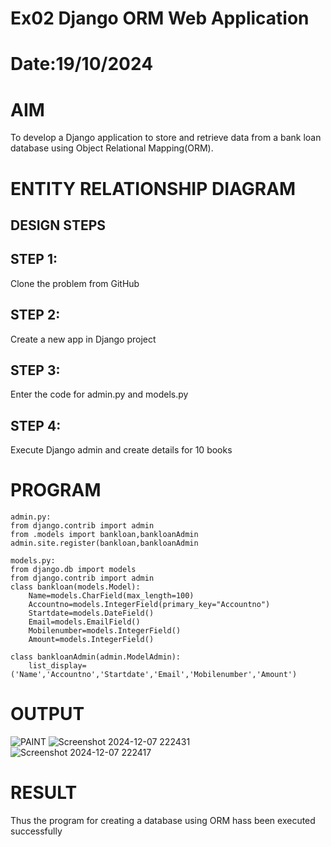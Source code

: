# Ex02 Django ORM Web Application
# Date:19/10/2024
# AIM
To develop a Django application to store and retrieve data from a bank loan database using Object Relational Mapping(ORM).

# ENTITY RELATIONSHIP DIAGRAM
## DESIGN STEPS
## STEP 1:
Clone the problem from GitHub

## STEP 2:
Create a new app in Django project

## STEP 3:
Enter the code for admin.py and models.py

## STEP 4:
Execute Django admin and create details for 10 books

# PROGRAM
```
admin.py:
from django.contrib import admin
from .models import bankloan,bankloanAdmin
admin.site.register(bankloan,bankloanAdmin

models.py:
from django.db import models
from django.contrib import admin
class bankloan(models.Model):
    Name=models.CharField(max_length=100)
    Accountno=models.IntegerField(primary_key="Accountno")
    Startdate=models.DateField()
    Email=models.EmailField()
    Mobilenumber=models.IntegerField()
    Amount=models.IntegerField()

class bankloanAdmin(admin.ModelAdmin):
    list_display=('Name','Accountno','Startdate','Email','Mobilenumber','Amount')
```
# OUTPUT
![PAINT](https://github.com/user-attachments/assets/a789431a-8391-4a45-8059-d94088aca29a)
![Screenshot 2024-12-07 222431](https://github.com/user-attachments/assets/dece8314-36c1-48be-a5c6-1d3ca9dad98e)
![Screenshot 2024-12-07 222417](https://github.com/user-attachments/assets/67f7cf75-7a21-486a-aac0-19d9b3c476c1)

# RESULT
Thus the program for creating a database using ORM hass been executed successfully
